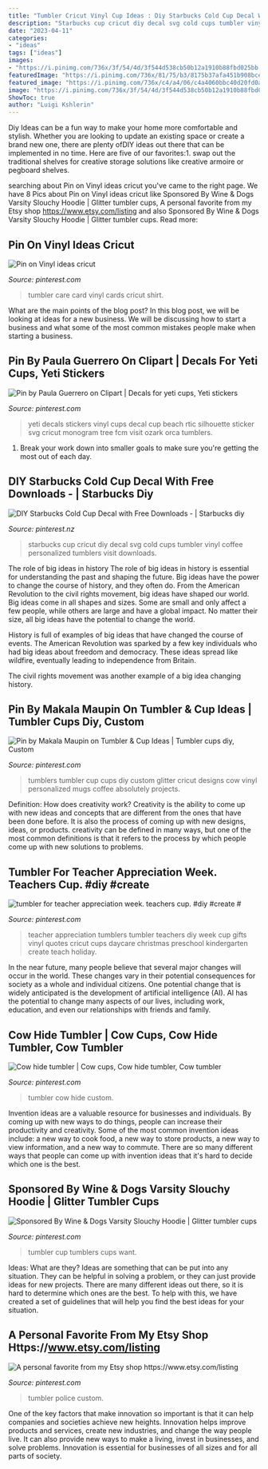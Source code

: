 ```yaml
---
title: "Tumbler Cricut Vinyl Cup Ideas : Diy Starbucks Cold Cup Decal With Free Downloads -"
description: "Starbucks cup cricut diy decal svg cold cups tumbler vinyl coffee personalized tumblers visit downloads"
date: "2023-04-11"
categories:
- "ideas"
tags: ["ideas"]
images:
- "https://i.pinimg.com/736x/3f/54/4d/3f544d538cb50b12a1910b88fbd025bb.jpg"
featuredImage: "https://i.pinimg.com/736x/81/75/b3/8175b37afa451b908bcef5c012544c74.jpg"
featured_image: "https://i.pinimg.com/736x/c4/a4/06/c4a4060bbc40d20fd0a2194fb2b0be8d.jpg"
image: "https://i.pinimg.com/736x/3f/54/4d/3f544d538cb50b12a1910b88fbd025bb.jpg"
ShowToc: true
author: "Luigi Kshlerin"
---
```



Diy Ideas can be a fun way to make your home more comfortable and stylish. Whether you are looking to update an existing space or create a brand new one, there are plenty ofDIY ideas out there that can be implemented in no time. Here are five of our favorites:1. swap out the traditional shelves for creative storage solutions like creative armoire or pegboard shelves.
	

		
searching about Pin on Vinyl ideas cricut you've came to the right page. We have 8 Pics about Pin on Vinyl ideas cricut like Sponsored By Wine &amp; Dogs Varsity Slouchy Hoodie | Glitter tumbler cups, A personal favorite from my Etsy shop https://www.etsy.com/listing and also Sponsored By Wine &amp; Dogs Varsity Slouchy Hoodie | Glitter tumbler cups. Read more:
		
    
## Pin On Vinyl Ideas Cricut

<img loading=lazy src="https://i.pinimg.com/736x/c4/a4/06/c4a4060bbc40d20fd0a2194fb2b0be8d.jpg" onerror="this.onerror=null;this.src='https://tse4.mm.bing.net/th?id=OIP.5p2rfOuIe6OS10I7p1qWCwHaHa&amp;pid=15.1';" alt="Pin on Vinyl ideas cricut">

_Source: pinterest.com_

>tumbler care card vinyl cards cricut shirt. 

	

What are the main points of the blog post?
In this blog post, we will be looking at ideas for a new business. We will be discussing how to start a business and what some of the most common mistakes people make when starting a business.

    
## Pin By Paula Guerrero On Clipart | Decals For Yeti Cups, Yeti Stickers

<img loading=lazy src="https://i.pinimg.com/736x/15/0a/02/150a027bac9964985be70058e0266c53.jpg" onerror="this.onerror=null;this.src='https://tse1.mm.bing.net/th?id=OIP.LVRHoU8XFBRyasp6MfI8NAHaOy&amp;pid=15.1';" alt="Pin by Paula Guerrero on Clipart | Decals for yeti cups, Yeti stickers">

_Source: pinterest.com_

>yeti decals stickers vinyl cups decal cup beach rtic silhouette sticker svg cricut monogram tree fcm visit ozark orca tumblers. 

	

1. Break your work down into smaller goals to make sure you're getting the most out of each day. 

    
## DIY Starbucks Cold Cup Decal With Free Downloads - | Starbucks Diy

<img loading=lazy src="https://i.pinimg.com/736x/8b/13/ad/8b13ad7f19d00bfbd8937813159c1a95.jpg" onerror="this.onerror=null;this.src='https://tse1.mm.bing.net/th?id=OIP.GB-yCdhIz9ygSu2lPwxffAHaLG&amp;pid=15.1';" alt="DIY Starbucks Cold Cup Decal with Free Downloads - | Starbucks diy">

_Source: pinterest.nz_

>starbucks cup cricut diy decal svg cold cups tumbler vinyl coffee personalized tumblers visit downloads. 

	

The role of big ideas in history
The role of big ideas in history is essential for understanding the past and shaping the future. Big ideas have the power to change the course of history, and they often do. From the American Revolution to the civil rights movement, big ideas have shaped our world.
Big ideas come in all shapes and sizes. Some are small and only affect a few people, while others are large and have a global impact. No matter their size, all big ideas have the potential to change the world.

History is full of examples of big ideas that have changed the course of events. The American Revolution was sparked by a few key individuals who had big ideas about freedom and democracy. These ideas spread like wildfire, eventually leading to independence from Britain.

The civil rights movement was another example of a big idea changing history.

    
## Pin By Makala Maupin On Tumbler &amp; Cup Ideas | Tumbler Cups Diy, Custom

<img loading=lazy src="https://i.pinimg.com/736x/63/69/0b/63690ba26e808336de63ffed85ca383c.jpg" onerror="this.onerror=null;this.src='https://tse4.mm.bing.net/th?id=OIP.kRY4nNiY-eIkqb7nu_KWnwHaLQ&amp;pid=15.1';" alt="Pin by Makala Maupin on Tumbler &amp; Cup Ideas | Tumbler cups diy, Custom">

_Source: pinterest.com_

>tumblers tumbler cup cups diy custom glitter cricut designs cow vinyl personalized mugs coffee absolutely projects. 

	

Definition: How does creativity work?
Creativity is the ability to come up with new ideas and concepts that are different from the ones that have been done before. It is also the process of coming up with new designs, ideas, or products. creativity can be defined in many ways, but one of the most common definitions is that it refers to the process by which people come up with new solutions to problems.

    
## Tumbler For Teacher Appreciation Week. Teachers Cup. #diy #create #

<img loading=lazy src="https://i.pinimg.com/736x/5b/a7/51/5ba751d4131ff7fc369a1a5c55110d0c--teacher-appreciation-tumblers.jpg" onerror="this.onerror=null;this.src='https://tse3.mm.bing.net/th?id=OIP.ZgXsYLyslDNpRy2_3x0YagHaLH&amp;pid=15.1';" alt="tumbler for teacher appreciation week. teachers cup. #diy #create #">

_Source: pinterest.com_

>teacher appreciation tumblers tumbler teachers diy week cup gifts vinyl quotes cricut cups daycare christmas preschool kindergarten create teach holiday. 

	

In the near future, many people believe that several major changes will occur in the world. These changes vary in their potential consequences for society as a whole and individual citizens. One potential change that is widely anticipated is the development of artificial intelligence (AI). AI has the potential to change many aspects of our lives, including work, education, and even our relationships with friends and family.

    
## Cow Hide Tumbler | Cow Cups, Cow Hide Tumbler, Cow Tumbler

<img loading=lazy src="https://i.pinimg.com/736x/13/31/e4/1331e4579dbeb687a6a50a0f4d057f06.jpg" onerror="this.onerror=null;this.src='https://tse3.mm.bing.net/th?id=OIP.GiGr22f15jGIW0vOe9L1bQHaPo&amp;pid=15.1';" alt="Cow hide tumbler | Cow cups, Cow hide tumbler, Cow tumbler">

_Source: pinterest.com_

>tumbler cow hide custom. 

	

Invention ideas are a valuable resource for businesses and individuals. By coming up with new ways to do things, people can increase their productivity and creativity. Some of the most common invention ideas include: a new way to cook food, a new way to store products, a new way to view information, and a new way to commute. There are so many different ways that people can come up with invention ideas that it's hard to decide which one is the best.

    
## Sponsored By Wine &amp; Dogs Varsity Slouchy Hoodie | Glitter Tumbler Cups

<img loading=lazy src="https://i.pinimg.com/736x/3f/54/4d/3f544d538cb50b12a1910b88fbd025bb.jpg" onerror="this.onerror=null;this.src='https://tse3.mm.bing.net/th?id=OIP.lmist3WUG5UQxNLcCNvqFAHaJ4&amp;pid=15.1';" alt="Sponsored By Wine &amp; Dogs Varsity Slouchy Hoodie | Glitter tumbler cups">

_Source: pinterest.com_

>tumbler cup tumblers cups want. 

	

Ideas: What are they?
Ideas are something that can be put into any situation. They can be helpful in solving a problem, or they can just provide ideas for new projects. There are many different ideas out there, so it is hard to determine which ones are the best. To help with this, we have created a set of guidelines that will help you find the best ideas for your situation.

    
## A Personal Favorite From My Etsy Shop Https://www.etsy.com/listing

<img loading=lazy src="https://i.pinimg.com/736x/81/75/b3/8175b37afa451b908bcef5c012544c74.jpg" onerror="this.onerror=null;this.src='https://tse4.mm.bing.net/th?id=OIP.kSM6XHvD8RcXCf5MAoFr1QHaNK&amp;pid=15.1';" alt="A personal favorite from my Etsy shop https://www.etsy.com/listing">

_Source: pinterest.com_

>tumbler police custom. 

	

One of the key factors that make innovation so important is that it can help companies and societies achieve new heights. Innovation helps improve products and services, create new industries, and change the way people live. It can also provide new ways to make a living, invest in businesses, and solve problems. Innovation is essential for businesses of all sizes and for all parts of society.

